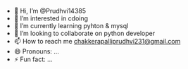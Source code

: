 - 👋 Hi, I’m @Prudhvi14385
- 👀 I’m interested in cdoing
- 🌱 I’m currently learning pyhton & mysql
- 💞️ I’m looking to collaborate on python developer
- 📫 How to reach me chakkerapalliprudhvi231@gmail.com
- 😄 Pronouns: ...
- ⚡ Fun fact: ...

<!---
Prudhvi14385/Prudhvi14385 is a ✨ special ✨ repository because its `README.md` (this file) appears on your GitHub profile.
You can click the Preview link to take a look at your changes.
--->

